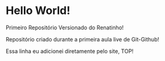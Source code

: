 # Hello World!
 Primeiro Repositório Versionado do Renatinho!

 Repositório criado durante a primeira aula live de Git-Github!

Essa linha eu adicionei diretamente pelo site, TOP!
